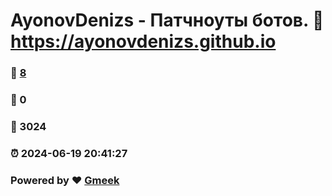 # AyonovDenizs - Патчноуты ботов. :link: https://ayonovdenizs.github.io 
### :page_facing_up: [8](https://ayonovdenizs.github.io/tag.html) 
### :speech_balloon: 0 
### :hibiscus: 3024 
### :alarm_clock: 2024-06-19 20:41:27 
### Powered by :heart: [Gmeek](https://github.com/Meekdai/Gmeek)
